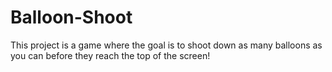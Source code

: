 # Balloon-Shoot

This project is a game where the goal is to shoot down as many balloons as you can before they reach the top of the screen!
